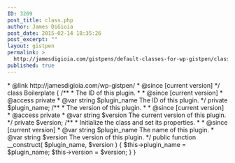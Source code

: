 ```yaml
---
ID: 3269
post_title: class.php
author: James DiGioia
post_date: 2015-02-14 18:35:26
post_excerpt: ""
layout: gistpen
permalink: >
  http://jamesdigioia.com/gistpens/default-classes-for-wp-gistpen/class-php/
published: true
---
```

<?php
namespace WP_Gistpen;

/**
 * This is the class description.
 *
 * @package    WP_Gistpen
 * @author     James DiGioia <jamesorodig@gmail.com> * @link http://jamesdigioia.com/wp-gistpen/ * @since [current version] */ class Boilerplate { /** * The ID of this plugin. * * @since [current version] * @access private * @var string $plugin_name The ID of this plugin. */ private $plugin_name; /** * The version of this plugin. * * @since [current version] * @access private * @var string $version The current version of this plugin. */ private $version; /** * Initialize the class and set its properties. * * @since [current version] * @var string $plugin_name The name of this plugin. * @var string $version The version of this plugin. */ public function __construct( $plugin_name, $version ) { $this->plugin_name = $plugin_name; $this->version = $version; } }